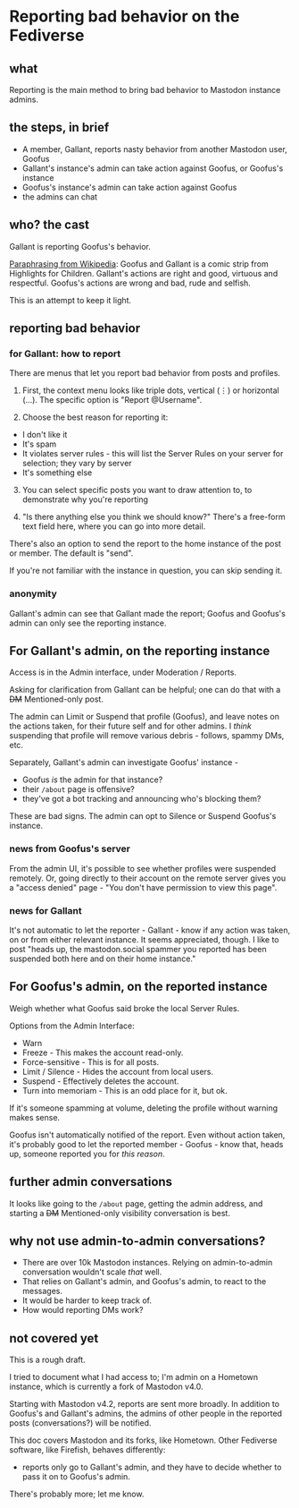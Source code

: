 # Reporting bad behavior on the Fediverse

## what
Reporting is the main method to bring bad behavior to Mastodon instance admins.


## the steps, in brief
* A member, Gallant, reports nasty behavior from another Mastodon user, Goofus
* Gallant's instance's admin can take action against Goofus, or Goofus's instance
* Goofus's instance's admin can take action against Goofus
* the admins can chat

## who? the cast
Gallant is reporting Goofus's behavior.

[Paraphrasing from Wikipedia](https://en.wikipedia.org/wiki/Goofus_and_Gallant):
Goofus and Gallant is a comic strip from Highlights for Children.
Gallant's actions are right and good, virtuous and respectful.
Goofus's actions are wrong and bad, rude and selfish.

This is an attempt to keep it light.

## reporting bad behavior
### for Gallant: how to report
There are menus that let you report bad behavior from posts and profiles.

1. First, the context menu looks like triple dots, vertical (&vellip;) or horizontal (&mldr;).
The specific option is "Report @Username".

2. Choose the best reason for reporting it:
* I don't like it
* It's spam
* It violates server rules -
  this will list the Server Rules on your server for selection; they vary by server
* It's something else

3. You can select specific posts you want to draw attention to, to demonstrate why you're reporting

4. "Is there anything else you think we should know?"
There's a free-form text field here, where you can go into more detail.

There's also an option to send the report to the home instance of the post or member.
The default is "send".

If you're not familiar with the instance in question, you can skip sending it.

### anonymity
Gallant's admin can see that Gallant made the report; Goofus and Goofus's admin can only see the reporting instance.


## For Gallant's admin, on the reporting instance
Access is in the Admin interface, under Moderation / Reports.

Asking for clarification from Gallant can be helpful; one can do that with a ~~DM~~ Mentioned-only post.

The admin can Limit or Suspend that profile (Goofus), and leave notes on the actions taken, for their future self and for other admins.
I *think* suspending that profile will remove various debris - follows, spammy DMs, etc.

Separately, Gallant's admin can investigate Goofus' instance - 
* Goofus *is* the admin for that instance?
* their `/about` page is offensive?
* they've got a bot tracking and announcing who's blocking them?

These are bad signs.
The admin can opt to Silence or Suspend Goofus's instance.

### news from Goofus's server
From the admin UI, it's possible to see whether profiles were suspended remotely.
Or, going directly to their account on the remote server gives you a "access denied" page - "You don't have permission to view this page".

### news for Gallant
It's not automatic to let the reporter - Gallant - know if any action was taken, on or from either relevant instance.
It seems appreciated, though.
I like to post "heads up, the mastodon.social spammer you reported has been suspended both here and on their home instance."


## For Goofus's admin, on the reported instance
Weigh whether what Goofus said broke the local Server Rules.

Options from the Admin Interface:
* Warn
* Freeze -
This makes the account read-only.
* Force-sensitive -
This is for all posts.
* Limit / Silence -
Hides the account from local users.
* Suspend -
Effectively deletes the account.
* Turn into memoriam -
This is an odd place for it, but ok.

If it's someone spamming at volume, deleting the profile without warning makes sense.

Goofus isn't automatically notified of the report.
Even without action taken, it's probably good to let the reported member - Goofus - know that, heads up, someone reported you for _this reason_.


## further admin conversations
It looks like going to the `/about` page, getting the admin address, and starting a ~~DM~~ Mentioned-only visibility conversation is best.


## why not use admin-to-admin conversations?
* There are over 10k Mastodon instances.
Relying on admin-to-admin conversation wouldn't scale *that* well.
* That relies on Gallant's admin, and Goofus's admin, to react to the messages.
* It would be harder to keep track of.
* How would reporting DMs work?


## not covered yet
This is a rough draft.

I tried to document what I had access to; I'm admin on a Hometown instance, which is currently a fork of Mastodon v4.0.

Starting with Mastodon v4.2, reports are sent more broadly.
In addition to Goofus's and Gallant's admins, the admins of other people in the reported posts (conversations?) will be notified.

This doc covers Mastodon and its forks, like Hometown.
Other Fediverse software, like Firefish, behaves differently:
* reports only go to Gallant's admin, and they have to decide whether to pass it on to Goofus's admin.

There's probably more; let me know.
